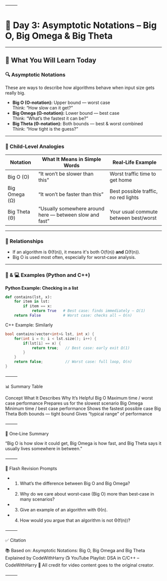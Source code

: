 ⸻

# 📘 Day 3: Asymptotic Notations – Big O, Big Omega & Big Theta

---

## 📌 What You Will Learn Today

### 🔍 Asymptotic Notations

These are ways to describe how algorithms behave when input size gets really big.

- **Big O (O‑notation):** Upper bound — worst case  
  Think: “How slow can it get?”  
- **Big Omega (Ω‑notation):** Lower bound — best case  
  Think: “What’s the fastest it can be?”  
- **Big Theta (Θ‑notation):** Both bounds — best & worst combined  
  Think: “How tight is the guess?”

---

### 🧒 Child‑Level Analogies

| Notation           | What It Means in Simple Words                                | Real‑Life Example                      |
|---------------------|--------------------------------------------------------------|-----------------------------------------|
| Big O (O)           | “It won’t be slower than this”                               | Worst traffic time to get home         |
| Big Omega (Ω)       | “It won’t be faster than this”                                | Best possible traffic, no red lights    |
| Big Theta (Θ)       | “Usually somewhere around here — between slow and fast”       | Your usual commute between best/worst   |

---

### 🔗 Relationships

- If an algorithm is Θ(f(n)), it means it's both O(f(n)) **and** Ω(f(n)).
- Big O is used most often, especially for worst‑case analysis.

---

### 🐍 & 💻 Examples (Python and C++)

**Python Example: Checking in a list**  

```python
def contains(lst, x):
    for item in lst:
        if item == x:
            return True   # Best case: finds immediately — Ω(1)
    return False          # Worst case: checks all — O(n)
```

C++ Example: Similarly

```cpp
bool contains(vector<int>& lst, int x) {
    for(int i = 0; i < lst.size(); i++) {
        if(lst[i] == x) {
            return true;   // Best case: early exit Ω(1)
        }
    }
    return false;          // Worst case: full loop, O(n)
}
```

⸻

📊 Summary Table

Concept	What It Describes	Why It’s Helpful
Big O	Maximum time / worst case performance	Prepares us for the slowest scenario
Big Omega	Minimum time / best case performance	Shows the fastest possible case
Big Theta	Both bounds — tight bound	Gives “typical range” of performance


⸻

💬 One‑Line Summary

“Big O is how slow it could get, Big Omega is how fast, and Big Theta says it usually lives somewhere in between.”

⸻

🔁 Flash Revision Prompts
-	1.	What’s the difference between Big O and Big Omega?
-	2.	Why do we care about worst‑case (Big O) more than best‑case in many scenarios?
-	3.	Give an example of an algorithm with Θ(n).
-	4.	How would you argue that an algorithm is not Θ(f(n))?

⸻

✅ Citation

📚 Based on: Asymptotic Notations: Big O, Big Omega and Big Theta Explained by CodeWithHarry
📺 YouTube Playlist: DSA in C/C++ – CodeWithHarry
🧠 All credit for video content goes to the original creator.

⸻
